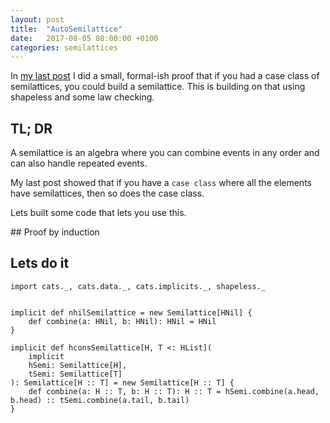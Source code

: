 ```yaml
---
layout: post
title:  "AutoSemilattice"
date:   2017-08-05 08:00:00 +0100
categories: semilattices
---
```


In [my last post](http://hamishdickson.github.io/semilattices/2017/07/12/semilattice-proof.html) I did a small, formal-ish proof that if you had a case class of semilattices, you could build a semilattice. This is building on that using shapeless and some law checking.

## TL; DR

A semilattice is an algebra where you can combine events in any order and can also handle repeated events.

My last post showed that if you have a `case class` where all the elements have semilattices, then so does the case class.

Lets built some code that lets you use this.


## Proof by induction

## Lets do it

```tut
import cats._, cats.data._, cats.implicits._, shapeless._


implicit def nhilSemilattice = new Semilattice[HNil] {
    def combine(a: HNil, b: HNil): HNil = HNil
}

implicit def hconsSemilattice[H, T <: HList](
    implicit
    hSemi: Semilattice[H],
    tSemi: Semilattice[T]
): Semilattice[H :: T] = new Semilattice[H :: T] {
    def combine(a: H :: T, b: H :: T): H :: T = hSemi.combine(a.head, b.head) :: tSemi.combine(a.tail, b.tail)
}
```